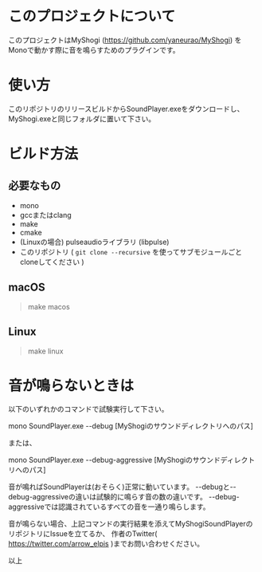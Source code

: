 # このプロジェクトについて

このプロジェクトはMyShogi (https://github.com/yaneurao/MyShogi) をMonoで動かす際に音を鳴らすためのプラグインです。

# 使い方

このリポジトリのリリースビルドからSoundPlayer.exeをダウンロードし、
MyShogi.exeと同じフォルダに置いて下さい。

# ビルド方法

## 必要なもの

* mono
* gccまたはclang
* make
* cmake
* (Linuxの場合) pulseaudioライブラリ (libpulse)
* このリポジトリ ( `git clone --recursive` を使ってサブモジュールごとcloneしてください )

## macOS

 > make macos

## Linux

 > make linux

# 音が鳴らないときは

以下のいずれかのコマンドで試験実行して下さい。

 mono SoundPlayer.exe --debug [MyShogiのサウンドディレクトリへのパス]

または、

 mono SoundPlayer.exe --debug-aggressive [MyShogiのサウンドディレクトリへのパス]

音が鳴ればSoundPlayerは(おそらく)正常に動いています。
--debugと--debug-aggressiveの違いは試験的に鳴らす音の数の違いです。
--debug-aggressiveでは認識されているすべての音を一通り鳴らします。

音が鳴らない場合、上記コマンドの実行結果を添えてMyShogiSoundPlayerのリポジトリにIssueを立てるか、
作者のTwitter( https://twitter.com/arrow_elpis )までお問い合わせください。

以上
